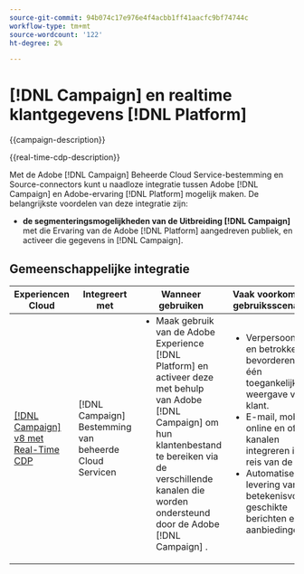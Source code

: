 ```yaml
---
source-git-commit: 94b074c17e976e4f4acbb1ff41aacfc9bf74744c
workflow-type: tm+mt
source-wordcount: '122'
ht-degree: 2%

---
```



# [!DNL Campaign] en realtime klantgegevens [!DNL Platform]

{{campaign-description}}

{{real-time-cdp-description}}

Met de Adobe [!DNL Campaign] Beheerde Cloud Service-bestemming en Source-connectors kunt u naadloze integratie tussen Adobe [!DNL Campaign] en Adobe-ervaring [!DNL Platform] mogelijk maken. De belangrijkste voordelen van deze integratie zijn:

+ **de segmenteringsmogelijkheden van de Uitbreiding [!DNL Campaign]** met die Ervaring van de Adobe [!DNL Platform] aangedreven publiek, en activeer die gegevens in [!DNL Campaign].

## Gemeenschappelijke integratie

<table>
    <thead>
        <tr>
            <th>Experiencen Cloud</th>
            <th>Integreert met</th>
            <th>Wanneer gebruiken</th>
            <th>Vaak voorkomende gebruiksscenario's</th>
        </tr>
    </thead>
    <tbody>
        <tr>
            <td><a href="../../integrations/tutorials/campaign-rtcdp/campaign-v8-real-time-cdp.md" target="_blank" rel="noreferrer">[!DNL Campaign] v8 met Real-Time CDP</a></td>
            <td>[!DNL Campaign] Bestemming van beheerde Cloud Servicen</td>
            <td>
                <ul style="margin-top: 0;">
                    <li>Maak gebruik van de Adobe Experience [!DNL Platform] en activeer deze met behulp van Adobe [!DNL Campaign] om hun klantenbestand te bereiken via de verschillende kanalen die worden ondersteund door de Adobe [!DNL Campaign] .</li>
                </ul>
            </td>
            <td>
              <ul style="margin-top: 0;">
                <li>Verpersoonlijking en betrokkenheid bevorderen via één toegankelijke weergave van de klant.</li>
                <li>E-mail, mobiel, online en offline kanalen integreren in de reis van de klant.</li>
                <li>Automatiseer de levering van betekenisvolle en geschikte berichten en aanbiedingen.</li>
               <ul style="margin-top: 0;">
            </td>
        </tr>              
    </tbody>          
</table>
